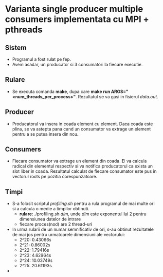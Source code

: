 # Varianta single producer multiple consumers implementata cu MPI + pthreads

## Sistem
* Programul a fost rulat pe fep.
* Avem asadar, un producator si 3 consumatori la fiecare executie.

## Rulare
* Se executa comanda **make**, dupa care **make run ARGS="<dim> <num_threads_per_process>"**. Rezultatul se va gasi in fisierul *data.out*.

## Producer
* Producatorul va insera in coada element cu element. Daca coada este plina, se va astepta pana cand un consumator va extrage un element pentru a se putea insera din nou.

## Consumers
* Fiecare consumator va extrage un element din coada. El va calcula radical din elementul respectiv si va notifica producatorul ca exista un slot liber in coada. Rezultatul calculat de fiecare consumator este pus in vectorul roots pe pozitia corespunzatoare.

## Timpi
* S-a folosit scriptul *profiling.sh* pentru a rula programul de mai multe ori si a calcula o medie a timpilor obtinuti.
    * **rulare**: ./profiling.sh *dim*, unde *dim* este exponentul lui 2 pentru dimensiunea datelor de intrare
    * fiecare proces(nod) are 2 thread-uri
* In urma rularii de un numar semnificativ de ori, s-au obtinut rezultatele de mai jos pentru urmatoarele dimensiuni ale vectorului:
    * 2^20: 0.43066s
    * 2^21: 0.86002s
    * 2^22: 1.79416s
    * 2^23: 4.62964s
    * 2^24: 10.03749s
    * 2^25: 20.61193s
*     